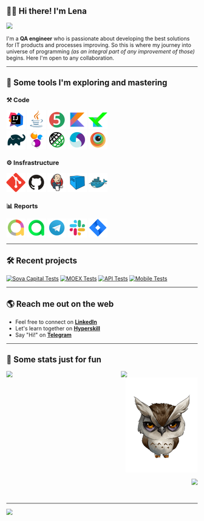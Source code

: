## :wave::blush: Hi there! I'm Lena 

<p align="left">
  <img src="https://readme-typing-svg.herokuapp.com?font=helvetica&color=%239152C0&size=25&width=500&lines=Welcome+to+my+coding+playground">
</p>

I'm a **QA engineer** who is passionate about developing the best solutions for IT products and processes improving. So this is where my journey into universe of programming *(as an integral part of any improvement of those)* begins. Here I'm open to any collaboration.

___
## :blue_heart: Some tools I'm exploring and mastering

### :hammer_and_pick: Code

<code><img height="50" title="IntelliJ IDEA" src="/src/test/resources/logo/Intelij_IDEA.svg"></code>
<code><img height="50" title="Java" src="/src/test/resources/logo/Java.svg"></code>
<code><img height="50" title="JUnit 5" src="/src/test/resources/logo/JUnit5.svg"></code>
<code><img height="50" title="Kotlin" src="/src/test/resources/logo/Kotlin.png"></code>
<code><img height="50" title="Kotest" src="/src/test/resources/logo/Kotest.png"></code>
  <br />
<code><img height="50" title="Gradle" src="/src/test/resources/logo/Gradle.svg"></code>
<code><img height="50" title="Selenide" src="/src/test/resources/logo/Selenide.svg"></code>
<code><img height="50" title="Rest-Assured" src="/src/test/resources/logo/Rest-Assured.svg"></code>
<code><img height="50" title="Appium" src="/src/test/resources/logo/Appium.svg"></code>
<code><img height="50" title="BrowserStack" src="/src/test/resources/logo/Browserstack.svg"></code>

### :gear: Insfrastructure

<code><img height="50" title="Git" src="/src/test/resources/logo/Git.svg"></code>
<code><img height="50" title="GitHub" src="/src/test/resources/logo/Github.svg"></code>
<code><img height="50" title="Jenkins" src="/src/test/resources/logo/Jenkins.svg"></code>
<code><img height="50" title="Selenoid" src="/src/test/resources/logo/Selenoid.svg"></code>
<code><img height="50" title="Docker" src="/src/test/resources/logo/Docker.svg"></code>

### :bar_chart: Reports

<code><img height="50" title="Allure Report" src="/src/test/resources/logo/Allure_Report.svg"></code>
<code><img height="50" title="Allure TestOps" src="/src/test/resources/logo/Allure_EE.svg"></code>
<code><img height="50" title="Telegram" src="/src/test/resources/logo/Telegram.svg"></code>
<code><img height="50" title="Slack" src="/src/test/resources/logo/Slack.svg"></code>
<code><img height="50" title="Jira" src="/src/test/resources/logo/Jira.svg"></code>

___
## :hammer_and_wrench: Recent projects

<p align="left">
   <a href="https://github.com/Lena-Sazh/SovaCapital"><img width="350" title="Sova Capital Tests" src="https://denvercoder1-github-readme-stats.vercel.app/api/pin/?username=Lena-sazh&repo=SovaCapital&theme=buefy&border_color=6A54DF&title_color=6F4BD7&show_icons=true" alt="Sova Capital Tests"></a>
  <a href="https://github.com/Lena-Sazh/MOEX"><img width="350" title="MOEX Tests" src="https://denvercoder1-github-readme-stats.vercel.app/api/pin/?username=Lena-sazh&repo=MOEX&theme=buefy&border_color=6A54DF&title_color=6F4BD7&show_icons=true" alt="MOEX Tests"></a>
  <a href="https://github.com/Lena-Sazh/Rest-Assured"><img width="350" title="REST-assured Examples" src="https://denvercoder1-github-readme-stats.vercel.app/api/pin/?username=Lena-sazh&repo=Rest-Assured&theme=buefy&border_color=6A54DF&title_color=6F4BD7&show_icons=true" alt="API Tests"></a>
  <a href="https://github.com/Lena-Sazh/Appium"><img width="350" title="Appium Mobile Tests" src="https://denvercoder1-github-readme-stats.vercel.app/api/pin/?username=Lena-sazh&repo=Appium&theme=buefy&border_color=6A54DF&title_color=6F4BD7&show_icons=true" alt="Mobile Tests"></a>
</p>

___
## :earth_americas: Reach me out on the web

* Feel free to connect on **<a href="https://www.linkedin.com/in/elena-sazhina/">LinkedIn</a>**
* Let's learn together on **<a href="https://hyperskill.org/profile/8906132">Hyperskill</a>**
* Say "Hi!" on **<a href="https://t.me/Lemo_0nka">Telegram</a>**
___
## :purple_heart: Some stats just for fun

<p align="left">
<a href="https://github.com/Lena-Sazh/github-readme-stats">
  <img width="60%" align="left" src="https://github-readme-stats.vercel.app/api?username=Lena-Sazh&show_icons=true&theme=buefy&hide_border=true" />
</a>
</p>

<p align="left">
<a href="https://github.com/Lena-Sazh/convoychat">
  <img width="40%" align="left" src="https://github-readme-stats.vercel.app/api/top-langs/?username=Lena-Sazh&layout=compact&theme=buefy&hide_border=true" />
</a>
</p>

<p align="right">
<a href="https://github.com/Lena-Sazh">
  <img width="190" height="250" title="I'm watching you!" src="/src/test/resources/gif/Owl_blink.gif?raw=true">
</a>
</p>

<p align="right">
<a href="https://komarev.com/ghpvc/?username=Lena-Sazh&style=plastic&color=9152C0">
  <img src="https://komarev.com/ghpvc/?username=Lena-Sazh&style=plastic&color=9152C0"/>
</a>
</p>

 
  
___

<p align="left">
  <img src="https://readme-typing-svg.herokuapp.com?font=helvetica&color=%239196B3&size=25&center=true&multiline=true&width=1000&height=70&lines=Let's+provide+the+highest+level+of+QUALITY+for+IT+products+and+processes+;to+make+our+CUSTOMERS+happy!">
</p>
